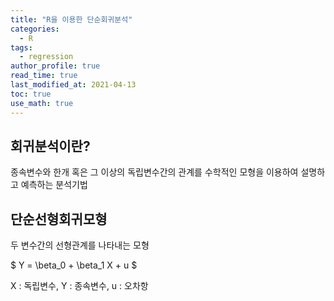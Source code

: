 ```yaml
---
title: "R을 이용한 단순회귀분석"
categories:
  - R
tags:
  - regression
author_profile: true
read_time: true
last_modified_at: 2021-04-13
toc: true
use_math: true
---
```


## 회귀분석이란?
종속변수와 한개 혹은 그 이상의 독립변수간의 관계를 수학적인 모형을 이용하여 설명하고 예측하는 분석기법

## 단순선형회귀모형
두 변수간의 선형관계를 나타내는 모형

$
Y = \beta_0 + \beta_1 X + u 
$

X : 독립변수, Y : 종속변수, u : 오차항

## 